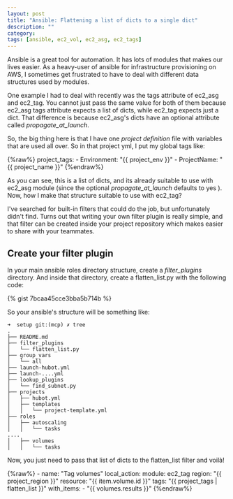 ```yaml
---
layout: post
title: "Ansible: Flattening a list of dicts to a single dict"
description: ""
category:
tags: [ansible, ec2_vol, ec2_asg, ec2_tags]
---
```


Ansible is a great tool for automation. It has lots of modules that makes our lives easier. As a heavy-user of ansible for infrastructure provisioning on AWS, I sometimes get frustrated to have to deal with different data structures used by modules.

One example I had to deal with recently was the tags attribute of ec2_asg and ec2_tag. You cannot just pass the same value for both of them because ec2_asg tags attribute expects a list of dicts, while ec2_tag expects just a dict. That difference is because ec2_asg's dicts have an optional attribute called *propagate_at_launch*.

So, the big thing here is that I have one *project definition* file with variables that are used all over. So in that project yml, I put my global tags like:

{%raw%}
    project_tags:
      - Environment: "{{ project_env }}"
      - ProjectName: "{{ project_name }}"
{%endraw%}

As you can see, this is a list of dicts, and its already suitable to use with ec2_asg module (since the optional *propagate_at_launch* defaults to yes ). Now, how I make that structure suitable to use with ec2_tag?

I've searched for built-in filters that could do the job, but unfortunately didn't find. Turns out that writing your own filter plugin is really simple, and that filter can be created inside your project repository which makes easier to share with your teammates.

## Create your filter plugin

In your main ansible roles directory structure, create a *filter_plugins* directory. And inside that directory, create a flatten_list.py with the following code:

{% gist 7bcaa45cce3bba5b714b %}

So your ansible's structure will be something like:

    ➜  setup git:(mcp) ✗ tree
    .
    ├── README.md
    ├── filter_plugins
    │   └── flatten_list.py
    ├── group_vars
    │   └── all
    ├── launch-hubot.yml
    ├── launch-....yml
    ├── lookup_plugins
    │   └── find_subnet.py
    ├── projects
    │   ├── hubot.yml
    │   ├── templates
    │   │   └── project-template.yml
    ├── roles
    │   ├── autoscaling
    │   │   └── tasks
    ....
    │   ├── volumes
    │   │   └── tasks

Now, you just need to pass that list of dicts to the flatten_list filter and voilà!

{%raw%}
      - name: "Tag volumes"
        local_action:
          module: ec2_tag
          region: "{{ project_region }}"
          resource: "{{ item.volume.id }}"
          tags:
            "{{ project_tags | flatten_list }}"
        with_items:
          - "{{ volumes.results }}"
{%endraw%}



